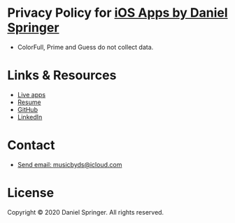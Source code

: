 # Privacy Policy for [iOS Apps by Daniel Springer](https://itunes.apple.com/us/developer/daniel-springer/id1402417666?mt=8)

- ColorFull, Prime and Guess do not collect data.

# Links & Resources

- [Live apps](https://itunes.apple.com/us/developer/daniel-springer/id1402417666?mt=8)
- [Resume](https://github.com/DaniSpringer/docs/tree/master/resume)
- [GitHub](https://github.com/DaniSpringer)
- [LinkedIn](https://www.linkedin.com/in/imdanielspringer/)

# Contact
- [Send email: musicbyds@icloud.com](mailto:musicbyds@icloud.com)

# License
Copyright © 2020 Daniel Springer. All rights reserved.